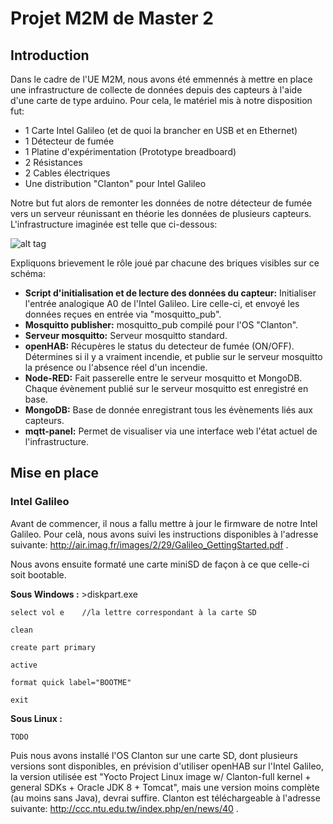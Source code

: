 # Projet M2M de Master 2 #

## Introduction ##
Dans le cadre de l'UE M2M, nous avons été emmennés à mettre en place une infrastructure de collecte de données depuis des capteurs à l'aide d'une carte de type arduino. Pour cela, le matériel mis à notre disposition fut:
* 1 Carte Intel Galileo (et de quoi la brancher en USB et en Ethernet)
* 1 Détecteur de fumée
* 1 Platine d'expérimentation (Prototype breadboard) 
* 2 Résistances
* 2 Cables électriques
* Une distribution "Clanton" pour Intel Galileo

Notre but fut alors de remonter les données de notre détecteur de fumée vers un serveur réunissant en théorie les données de plusieurs capteurs. L'infrastructure imaginée est telle que ci-dessous:

![alt tag](https://github.com/DevYourWorld/Master2-M2M/blob/master/etc/infrastructure.png?raw=true)



Expliquons brievement le rôle joué par chacune des briques visibles sur ce schéma:
* **Script d'initialisation et de lecture des données du capteur:** Initialiser l'entrée analogique A0 de l'Intel Galileo. Lire celle-ci, et envoyé les données reçues en entrée via "mosquitto_pub".
* **Mosquitto publisher:** mosquitto_pub compilé pour l'OS "Clanton".
* **Serveur mosquitto:** Serveur mosquitto standard.
* **openHAB:** Récupères le status du detecteur de fumée (ON/OFF). Détermines si il y a vraiment incendie, et publie sur le serveur mosquitto la présence ou l'absence réel d'un incendie.
* **Node-RED:** Fait passerelle entre le serveur mosquitto et MongoDB. Chaque évènement publié sur le serveur mosquitto est enregistré en base.
* **MongoDB:** Base de donnée enregistrant tous les évènements liés aux capteurs.
* **mqtt-panel:** Permet de visualiser via une interface web l'état actuel de l'infrastructure.


## Mise en place ##
### Intel Galileo ###
Avant de commencer, il nous a fallu mettre à jour le firmware de notre Intel Galileo. Pour celà, nous avons suivi les instructions disponibles à l'adresse suivante: http://air.imag.fr/images/2/29/Galileo_GettingStarted.pdf .

Nous avons ensuite formaté une carte miniSD de façon à ce que celle-ci soit bootable.

**Sous Windows :**
	>diskpart.exe

	select vol e	//la lettre correspondant à la carte SD

	clean

	create part primary

	active

	format quick label="BOOTME"

	exit

**Sous Linux :**

	TODO

Puis nous avons installé l'OS Clanton sur une carte SD, dont plusieurs versions sont disponibles, en prévision d'utiliser openHAB sur l'Intel Galileo, la version utilisée est "Yocto Project Linux image w/ Clanton-full kernel + general SDKs + Oracle JDK 8 + Tomcat", mais une version moins complète (au moins sans Java), devrai suffire. Clanton est téléchargeable à l'adresse suivante: http://ccc.ntu.edu.tw/index.php/en/news/40 .
